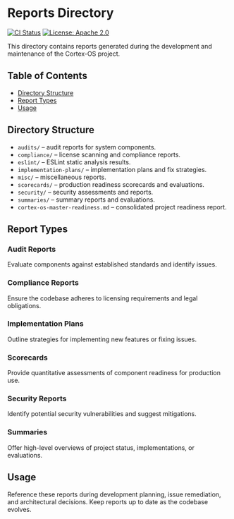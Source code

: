 # Reports Directory

[![CI Status](https://github.com/Cortex-OS/Cortex-OS/actions/workflows/ci.yml/badge.svg)](https://github.com/Cortex-OS/Cortex-OS/actions/workflows/ci.yml)
[![License: Apache 2.0](https://img.shields.io/badge/License-Apache_2.0-blue.svg)](../LICENSE)

This directory contains reports generated during the development and maintenance of the Cortex-OS project.

## Table of Contents

- [Directory Structure](#directory-structure)
- [Report Types](#report-types)
- [Usage](#usage)

## Directory Structure

- `audits/` – audit reports for system components.
- `compliance/` – license scanning and compliance reports.
- `eslint/` – ESLint static analysis results.
- `implementation-plans/` – implementation plans and fix strategies.
- `misc/` – miscellaneous reports.
- `scorecards/` – production readiness scorecards and evaluations.
- `security/` – security assessments and reports.
- `summaries/` – summary reports and evaluations.
- `cortex-os-master-readiness.md` – consolidated project readiness report.

## Report Types

### Audit Reports

Evaluate components against established standards and identify issues.

### Compliance Reports

Ensure the codebase adheres to licensing requirements and legal obligations.

### Implementation Plans

Outline strategies for implementing new features or fixing issues.

### Scorecards

Provide quantitative assessments of component readiness for production use.

### Security Reports

Identify potential security vulnerabilities and suggest mitigations.

### Summaries

Offer high-level overviews of project status, implementations, or evaluations.

## Usage

Reference these reports during development planning, issue remediation, and architectural decisions. Keep reports up to date as the codebase evolves.
